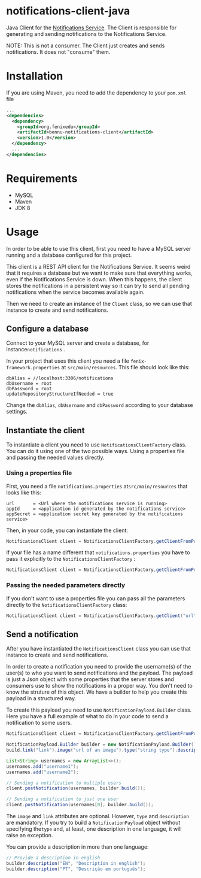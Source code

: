 notifications-client-java
=========================

Java Client for the [Notifications Service](https://github.com/samfcmc/bennu-notifications). The Client is responsible for generating and sending notifications to the Notifications Service.

NOTE: This is not a consumer. The Client just creates and sends notifications. It does not "consume" them.

Installation
============

If you are using Maven, you need to add the dependency to your `pom.xml` file

```xml
...
<dependencies>
  <dependency>
    <groupId>org.fenixedu</groupId>
    <artifactId>bennu-notifications-client</artifactId>
    <version>1.0</version>
  </dependency>
  ...
</dependencies>
```

Requirements
============

-	MySQL
-	Maven
-	JDK 8

Usage
=====

In order to be able to use this client, first you need to have a MySQL server running and a database configured for this project.

This client is a REST API client for the Notifications Service. It seems weird that it requires a database but we want to make sure that everything works, even if the Notifications Service is down. When this happens, the client stores the notifications in a persistent way so it can try to send all pending notifications when the service becomes available again.

Then we need to create an instance of the `Client` class, so we can use that instance to create and send notifications.

Configure a database
--------------------

Connect to your MySQL server and create a database, for instance`notifications` .

In your project that uses this client you need a file `fenix-framework.properties` at `src/main/resources`. This file should look like this:

```
dbAlias = //localhost:3306/notifications
dbUsername = root
dbPassword = root
updateRepositoryStructureIfNeeded = true
```

Change the `dbAlias`, `dbUsername` and `dbPassword` according to your database settings.

Instantiate the client
----------------------

To instantiate a client you need to use `NotificationsClientFactory` class. You can do it using one of the two possible ways. Using a properties file and passing the needed values directly.

### Using a properties file

First, you need a file `notifications.properties` at`src/main/resources` that looks like this:

```
url       = <Url where the notifications service is running>
appId     = <application id generated by the notifications service>
appSecret = <application secret key generated by the notifications service>
```

Then, in your code, you can instantiate the client:

```java
NotificationsClient client = NotificationsClientFactory.getClientFromPropertiesFile();
```

If your file has a name different that `notifications.properties` you have to pass it explicitly to the `NotificationsClientFactory` :

```java
NotificationsClient client = NotificationsClientFactory,getClientFromPropertiesFile("filename");
```

### Passing the needed parameters directly

If you don't want to use a properties file you can pass all the parameters directly to the `NotificationsClientFactory` class:

```java
NotificationsClient client = NotificationsClientFactory.getClient("url", "app Id", "app Secret");
```

Send a notification
-------------------

After you have instantiated the `NotificationsClient` class you can use that instance to create and send notifications.

In order to create a notification you need to provide the username(s) of the user(s) to who you want to send notifications and the payload. The payload is just a Json object with some properties that the server stores and consumers use to show the notifications in a proper way. You don't need to know the struture of this object. We have a builder to help you create this payload in a structured way.

To create this payload you need to use `NotificationPayload.Builder` class. Here you have a full example of what to do in your code to send a notification to some users.

```java
NotificationsClient client = NotificationsClientFactory.getClientFromPropertiesFile();

NotificationPayload.Builder builder = new NotificationPayload.Builder();
build.link("link").image("url of an image").type("string type").description("EN", "description text in english");

List<String> usernames = new ArrayList<>();
usernames.add("username1");
usernames.add("username2");

// Sending a notification to multiple users
client.postNotification(usernames, builder.build());

// Sending a notification to just one user
client.postNotification(usernames[0], builder.build());
```

The `image` and `link` attributes are optional. However, `type` and `description` are mandatory. If you try to build a `NotificationPayload` object without specifying the`type` and, at least, one description in one language, it will raise an exception.

You can provide a description in more than one language:

```java
// Provide a description in english
builder.description("EN", "Description in english");
builder.description("PT", "Descrição em português");
```

